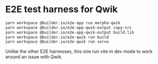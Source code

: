 # E2E test harness for Qwik

```bash
yarn workspace @builder.io/e2e-app run morpho-qwik
yarn workspace @builder.io/e2e-app-qwik-output copy-src
yarn workspace @builder.io/e2e-app-qwik-output build.lib
yarn workspace @builder.io/e2e-qwik run build
yarn workspace @builder.io/e2e-qwik run serve
```

Unlike the other E2E harnesses, this one run vite in dev mode to work around an
issue with Qwik.
